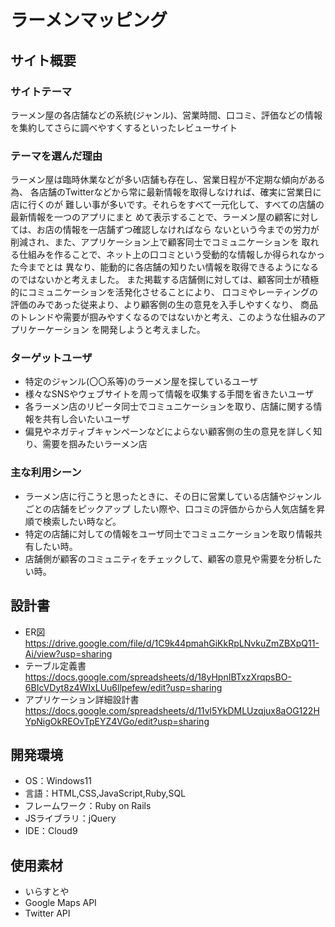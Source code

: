 # ラーメンマッピング

## サイト概要
### サイトテーマ
ラーメン屋の各店舗などの系統(ジャンル)、営業時間、口コミ、評価などの情報を集約してさらに調べやすくするといったレビューサイト

### テーマを選んだ理由
ラーメン屋は臨時休業などが多い店舗も存在し、営業日程が不定期な傾向がある為、
各店舗のTwitterなどから常に最新情報を取得しなければ、確実に営業日に店に行くのが
難しい事が多いです。それらをすべて一元化して、すべての店舗の最新情報を一つのアプリにまと
めて表示することで、ラーメン屋の顧客に対しては、お店の情報を一店舗ずつ確認しなければなら
ないという今までの労力が削減され、また、アプリケーション上で顧客同士でコミュニケーションを
取れる仕組みを作ることで、ネット上の口コミという受動的な情報しか得られなかった今までとは
異なり、能動的に各店舗の知りたい情報を取得できるようになるのではないかと考えました。
また掲載する店舗側に対しては、顧客同士が積極的にコミュニケーションを活発化させることにより、
口コミやレーティングの評価のみであった従来より、より顧客側の生の意見を入手しやすくなり、
商品のトレンドや需要が掴みやすくなるのではないかと考え、このような仕組みのアプリケーケーション
を開発しようと考えました。

### ターゲットユーザ
- 特定のジャンル(〇〇系等)のラーメン屋を探しているユーザ
- 様々なSNSやウェブサイトを周って情報を収集する手間を省きたいユーザ
- 各ラーメン店のリピータ同士でコミュニケーションを取り、店舗に関する情報を共有し合いたいユーザ
- 偏見やネガティブキャンペーンなどによらない顧客側の生の意見を詳しく知り、需要を掴みたいラーメン店

### 主な利用シーン
- ラーメン店に行こうと思ったときに、その日に営業している店舗やジャンルごとの店舗をピックアップ
したい際や、口コミの評価からから人気店舗を昇順で検索したい時など。
- 特定の店舗に対しての情報をユーザ同士でコミュニケーションを取り情報共有したい時。
- 店舗側が顧客のコミュニティをチェックして、顧客の意見や需要を分析したい時。

## 設計書
- ER図　https://drive.google.com/file/d/1C9k44pmahGiKkRpLNvkuZmZBXpQ11-Ai/view?usp=sharing
- テーブル定義書　https://docs.google.com/spreadsheets/d/18yHpnIBTxzXrqpsBO-6BIcVDyt8z4WIxLUu6llpefew/edit?usp=sharing
- アプリケーション詳細設計書 https://docs.google.com/spreadsheets/d/11vl5YkDMLUzqjux8aOG122HYpNigOkREOvTpEYZ4VGo/edit?usp=sharing

## 開発環境
- OS：Windows11
- 言語：HTML,CSS,JavaScript,Ruby,SQL
- フレームワーク：Ruby on Rails
- JSライブラリ：jQuery
- IDE：Cloud9

## 使用素材
- いらすとや
- Google Maps API
- Twitter API